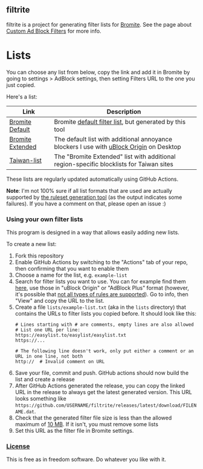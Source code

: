 ## filtrite
filtrite is a project for generating filter lists for [Bromite](https://www.bromite.org/).
See the page about [Custom Ad Block Filters](https://www.bromite.org/custom-filters) for more info.

# Lists
You can choose any list from below, copy the link and add it in Bromite by going to settings > AdBlock settings, then setting Filters URL to the one you just copied.

Here's a list:


| Link | Description  |
| ------ | ------|
| [Bromite Default](https://github.com/xarantolus/filtrite/releases/latest/download/bromite-default.dat) | Bromite [default filter list](https://github.com/bromite/filters), but generated by this tool |
| [Bromite Extended](https://github.com/xarantolus/filtrite/releases/latest/download/bromite-extended.dat) | The default list with additional annoyance blockers I use with [uBlock Origin](https://github.com/gorhill/uBlock) on Desktop |
| [Taiwan-list](https://github.com/sinnoken/filtrite/releases/latest/download/taiwan-list.dat) | The "Bromite Extended" list with additional region-specific blocklists for Taiwan sites |

These lists are regularly updated automatically using GitHub Actions.

**Note**: I'm not 100% sure if all list formats that are used are actually supported by [the ruleset generation tool](https://github.com/xarantolus/subresource_filter_tools) (as the output indicates some failures). If you have a comment on that, please open an issue :)

### Using your own filter lists
This program is designed in a way that allows easily adding new lists. 

To create a new list:

1. Fork this repository
2. Enable GitHub Actions by switching to the "Actions" tab of your repo, then confirming that you want to enable them
3. Choose a name for the list, e.g. `example-list`
4. Search for filter lists you want to use. You can for example find them [here](https://filterlists.com/), use those in "uBlock Origin" or "AdBlock Plus" format (however, it's possible that [not all types of rules are supported](https://github.com/bromite/bromite/wiki/AdBlocking)). Go to info, then "View" and copy the URL to the list.
5. Create a file `lists/example-list.txt` (aka in the `lists` directory) that contains the URLs to filter lists you copied before. It should look like this:
    ```
    # Lines starting with # are comments, empty lines are also allowed
    # List one URL per line:
    https://easylist.to/easylist/easylist.txt
    https://...

    # The following line doesn't work, only put either a comment or an URL in one line, not both
    http://  # Invalid comment on URL
    ```
5. Save your file, commit and push. GitHub actions should now build the list and create a release
6. After GitHub Actions generated the release, you can copy the linked URL in the release to always get the latest generated version. This URL looks something like `https://github.com/USERNAME/filtrite/releases/latest/download/FILENAME.dat`. 
7. Check that the generated filter file size is less than the allowed maximum of [10 MB](https://github.com/bromite/bromite/blob/e5771ef891cf01dd5aeaaec5e092841929a9a541/build/patches/Bromite-AdBlockUpdaterService.patch#L1152-L1153). If it isn't, you must remove some lists
8. Set this URL as the filter file in Bromite settings.

### [License](LICENSE)
This is free as in freedom software. Do whatever you like with it.
